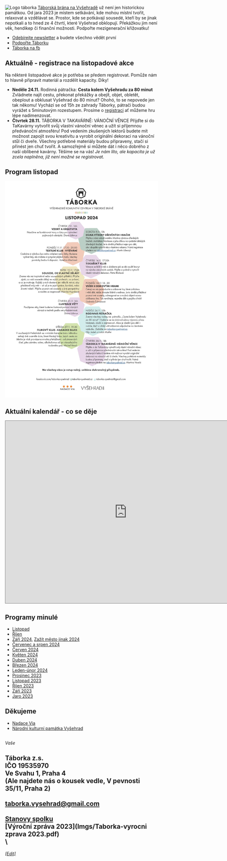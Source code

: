 ![Logo táborka](Táborka-logo.png "logo taborka")
[Táborská brána na Vyšehradě](https://mapy.cz/s/kupodozeju) už není jen historickou památkou. Od jara 2023 je místem setkávání, kde mohou místní tvořit, relaxovat a vzdělávat se. Prostor, kde se potkávají sousedé, kteří by se jinak nepotkali a to hned ze 4 čtvrtí, které Vyšehrad obklopují. Překážkou jim není věk, hendikep či finanční možnosti. Podpořte mezigenerační křižovatku!

* [Odebírejte newsletter](https://dashboard.mailerlite.com/forms/349654/86367320907187267/share) a budete všechno vědět první
* [Podpořte Táborku](https://www.darujme.cz/taborka)
* [Táborka na fb](https://www.facebook.com/taborka.vysehrad)

## Aktuálně - registrace na listopadové akce
Na některé listopadové akce je potřeba se předem registrovat. Pomůže nám to hlavně připravit materiál a rozdělit kapacity. Díky!

* **Neděle 24.11.** Rodinná pátračka: **Cesta kolem Vyšehradu za 80 minut** \
  Zvládnete najít cestu, překonat překážky a obejít, objet, obletět, obeplout a obklusat Vyšehrad do 80 minut? Ohohó, to se nepovede jen tak někomu! Vychází se od 15h ze zahrady Táborky, pátrači budou vyrážet s 5minutovým rozestupem. Prosíme o [registraci](https://forms.gle/RtHPne28rpWxo2Gx8) ať můžeme hru lépe nadimenzovat.
* **Čtvrtek 28.11.** TÁBORKA V TAKAVÁRNĚ: VÁNOČNÍ VĚNCE
  Přijďte si do TaKavárny vytvořit svůj vlastní vánoční věnec a užít si příjemnou předvánoční atmosféru! Pod vedením zkušených lektorů budete mít možnost zapojit svou kreativitu a vyrobit originální dekoraci na vánoční stůl či dveře. Všechny potřebné materiály budou připraveny, stačí si přinést jen chuť tvořit. A samozřejmě si můžete dát i něco dobrého z naší oblíbené kavárny. Těšíme se na vás! 
*Je nám líto, ale kapacita je už zcela naplněna, již není možné se registrovat.*

## Program listopad
![program aktualni](Programy/Taborka-2024-11.jpg)

## Aktuální kalendář - co se děje
<iframe src="https://calendar.google.com/calendar/embed?height=600&wkst=2&ctz=Europe%2FPrague&bgcolor=%23ffffff&showCalendars=0&src=dGFib3JrYS52eXNlaHJhZEBnbWFpbC5jb20&color=%23F6BF26" style="border:solid 1px #777" width="800" height="600" frameborder="0" scrolling="no"></iframe>

## Programy minulé
* [Listopad](Programy/Taborka-2024-11.pdf)
* [Říjen](Programy/Taborka-2024-10rijen.pdf)
* [Září 2024](Programy/Taborka-2024-09.pdf), [Zažít město jinak 2024](Imgs/Plakat_ZMJ.png)
* [Červenec a srpen 2024](Programy/Taborka-2024-0708.jpg)
* [Červen 2024](Programy/Taborka-2024-06.pdf )
* [Květen 2024](Programy/Taborka-2024-05.pdf )
* [Duben 2024](Programy/Taborka-DUBEN-2024.pdf )
* [Březen 2024](Programy/Taborka-BŘEZEN-2024-v2d.pdf)
* [Leden-únor 2024](Programy/Taborka-A4-plakat-ledenunor.pdf)
* [Prosinec 2023](Programy/Taborka-2023-12.jpg)
* [Listopad 2023](Programy/Taborka-2023-11.jpg)
* [Říjen 2023](Programy/Taborka-2023-10rijen.pdf)
* [Září 2023](Programy/Taborka-2023-09zari.pdf)
* [Jaro 2023](Programy/Taborka-2023-05PrvniJaro.jpg)

## Děkujeme
*  [Nadace Via](https://www.nadacevia.cz/)
*  [Národní kulturní památka Vyšehrad](https://www.praha-vysehrad.cz/cs)

\
*Vaše*

Táborka z.s.\
IČO 19535970 \
Ve Svahu 1, Praha 4 \
(Ale najdete nás o kousek vedle, V pevnosti 35/11, Praha 2)\
\
[taborka.vysehrad@gmail.com](mailto:taborka.vysehrad@gmail.com)\
\
[Stanovy spolku](Imgs/Taborka-stanovy.pdf)\
[Výroční zpráva 2023](Imgs/Taborka-vyrocni zprava 2023.pdf)\
\
---
*[[Edit]](https://github.com/filip-jezek/taborka_cz)*
